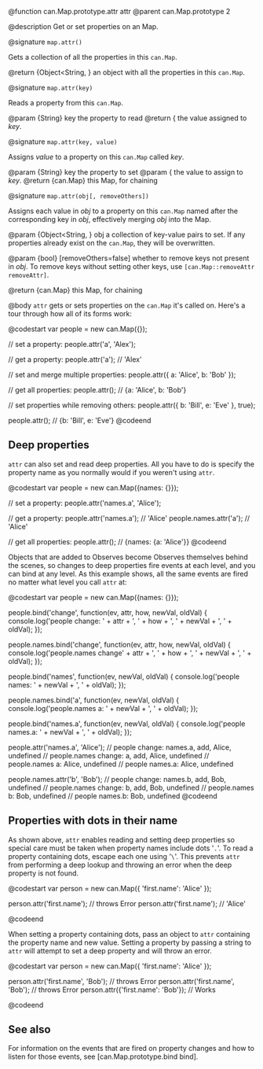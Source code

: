 @function can.Map.prototype.attr attr
@parent can.Map.prototype 2

@description Get or set properties on an Map.

@signature `map.attr()`

Gets a collection of all the properties in this `can.Map`.

@return {Object<String, } an object with all the properties in this `can.Map`.

@signature `map.attr(key)`

Reads a property from this `can.Map`.

@param {String} key the property to read
@return { the value assigned to _key_.

@signature `map.attr(key, value)`

Assigns _value_ to a property on this `can.Map` called _key_.

@param {String} key the property to set
@param { the value to assign to _key_.
@return {can.Map} this Map, for chaining

@signature `map.attr(obj[, removeOthers])`

Assigns each value in _obj_ to a property on this `can.Map` named after the
corresponding key in _obj_, effectively merging _obj_ into the Map.

@param {Object<String, } obj a collection of key-value pairs to set.
If any properties already exist on the `can.Map`, they will be overwritten.

@param {bool} [removeOthers=false] whether to remove keys not present in _obj_.
To remove keys without setting other keys, use `[can.Map::removeAttr removeAttr]`.

@return {can.Map} this Map, for chaining

@body
`attr` gets or sets properties on the `can.Map` it's called on. Here's a tour through
how all of its forms work:

@codestart
var people = new can.Map({});

// set a property:
people.attr('a', 'Alex');

// get a property:
people.attr('a'); // 'Alex'

// set and merge multiple properties:
people.attr({
 a: 'Alice',
 b: 'Bob'
});

// get all properties:
people.attr(); // {a: 'Alice', b: 'Bob'}

// set properties while removing others:
people.attr({
 b: 'Bill',
 e: 'Eve'
}, true);

people.attr(); // {b: 'Bill', e: 'Eve'}
@codeend

## Deep properties

`attr` can also set and read deep properties. All you have to do is specify
the property name as you normally would if you weren't using `attr`.

@codestart
var people = new can.Map({names: {}});

// set a property:
people.attr('names.a', 'Alice');

// get a property:
people.attr('names.a'); // 'Alice'
people.names.attr('a'); // 'Alice'

// get all properties:
people.attr(); // {names: {a: 'Alice'}}
@codeend

Objects that are added to Observes become Observes themselves behind the scenes,
so changes to deep properties fire events at each level, and you can bind at any
level. As this example shows, all the same events are fired no matter what level
you call `attr` at:

@codestart
var people = new can.Map({names: {}});

people.bind('change', function(ev, attr, how, newVal, oldVal) {
console.log('people change: ' + attr + ', ' + how + ', ' + newVal + ', ' + oldVal);
});

people.names.bind('change', function(ev, attr, how, newVal, oldVal) {
console.log('people.names change' + attr + ', ' + how + ', ' + newVal + ', ' + oldVal);
});

people.bind('names', function(ev, newVal, oldVal) {
 console.log('people names: ' + newVal + ', ' + oldVal);
});

people.names.bind('a', function(ev, newVal, oldVal) {
 console.log('people.names a: ' + newVal + ', ' + oldVal);
});

people.bind('names.a', function(ev, newVal, oldVal) {
 console.log('people names.a: ' + newVal + ', ' + oldVal);
});

people.attr('names.a', 'Alice'); // people change: names.a, add, Alice, undefined
                              // people.names change: a, add, Alice, undefined
                              // people.names a: Alice, undefined
                              // people names.a: Alice, undefined

people.names.attr('b', 'Bob');   // people change: names.b, add, Bob, undefined
                              // people.names change: b, add, Bob, undefined
                              // people.names b: Bob, undefined
                              // people names.b: Bob, undefined
@codeend

## Properties with dots in their name

As shown above, `attr` enables reading and setting deep properties so special care must be taken when property names include dots '`.`'. To read a property containing dots, escape each one using '`\`'. This prevents `attr` from performing a deep lookup and throwing an error when the deep property is not found.

@codestart
var person = new can.Map({
	'first.name': 'Alice'
});

person.attr('first.name'); // throws Error
person.attr('first\.name'); // 'Alice'

@codeend

When setting a property containing dots, pass an object to `attr` containing the property name and new value. Setting a property by passing a string to `attr` will attempt to set a deep property and will throw an error.

@codestart
var person = new can.Map({
	'first.name': 'Alice'
});

person.attr('first.name', 'Bob'); // throws Error
person.attr('first\.name', 'Bob'); // throws Error
person.attr({'first.name': 'Bob'}); // Works

@codeend

## See also

For information on the events that are fired on property changes and how
to listen for those events, see [can.Map.prototype.bind bind].
